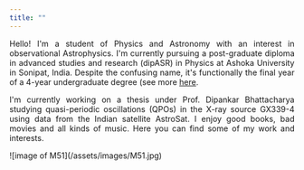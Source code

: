 ```yaml
---
title: ""
---
```

<link rel="stylesheet" href="/docs/styles.css">
<p align="justify">
Hello! I'm a student of Physics and Astronomy with an interest in observational Astrophysics. I'm currently pursuing a post-graduate diploma in advanced studies and research (dipASR) in Physics at Ashoka University in Sonipat, India. Despite the confusing name, it's functionally the final year of a 4-year undergraduate degree (see more <a href="https://www.ashoka.edu.in/the-ashoka-scholars-programme/">here</a>.
</p>

<p align="justify">
I'm currently working on a thesis under Prof. Dipankar Bhattacharya studying quasi-periodic oscillations (QPOs) in the X-ray source GX339-4 using data from the Indian satellite AstroSat. I enjoy good books, bad movies and all kinds of music. Here you can find some of my work and interests.
</p>
![image of M51](/assets/images/M51.jpg)
